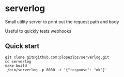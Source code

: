 # serverlog

Small utility server to print out the request path and body

Useful to quickly tests webhooks

## Quick start

```
git clone git@github.com:plopezlpz/serverlog.git
cd serverlog
make build
./bin/serverlog -p 8080 -r '{"response": "ok"}'
```
